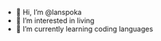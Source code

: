 - 👋 Hi, I’m @lanspoka
- 👀 I’m interested in living
- 🌱 I’m currently learning coding languages


<!---
lanspoka/lanspoka is a ✨ special ✨ repository because its `README.md` (this file) appears on your GitHub profile.
You can click the Preview link to take a look at your changes.
--->
